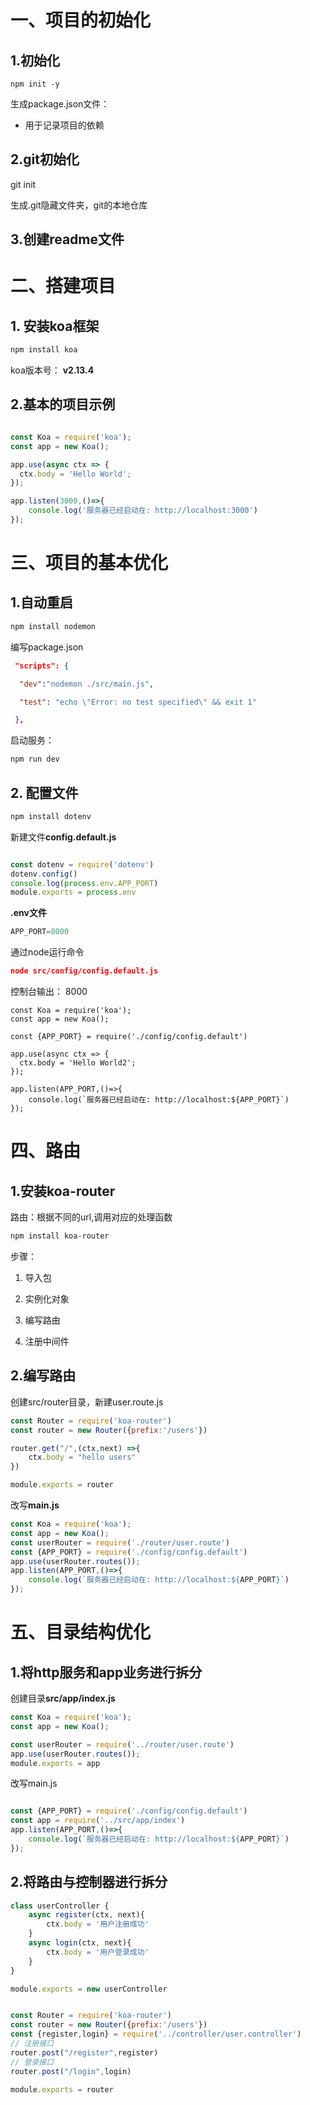 # 一、项目的初始化

## 1.初始化

`npm init -y`

生成package.json文件：

* 用于记录项目的依赖



## 2.git初始化

git init 

生成.git隐藏文件夹，git的本地仓库

## 3.创建readme文件

# 二、搭建项目

## 1. 安装koa框架

```bash
npm install koa
```

koa版本号： **v2.13.4**



## 2.基本的项目示例

```js

const Koa = require('koa');
const app = new Koa();

app.use(async ctx => {
  ctx.body = 'Hello World';
});

app.listen(3000,()=>{
    console.log('服务器已经启动在: http://localhost:3000')
});
```



# 三、项目的基本优化

## 1.自动重启

```bash
npm install nodemon
```

编写package.json

```json
 "scripts": {

  "dev":"nodemon ./src/main.js",

  "test": "echo \"Error: no test specified\" && exit 1"

 },
```

启动服务：

```bash
npm run dev
```

## 2. 配置文件

```bash
npm install dotenv
```

新建文件**config.default.js**

```js

const dotenv = require('dotenv')
dotenv.config()
console.log(process.env.APP_PORT)
module.exports = process.env
```

**.env文件**

```js
APP_PORT=8000
```

通过node运行命令

```json
node src/config/config.default.js
```

控制台输出： 8000



```JS
const Koa = require('koa');
const app = new Koa();

const {APP_PORT} = require('./config/config.default')

app.use(async ctx => {
  ctx.body = 'Hello World2';
});

app.listen(APP_PORT,()=>{
    console.log(`服务器已经启动在: http://localhost:${APP_PORT}`)
});
```



# 四、路由

## 1.安装koa-router

路由：根据不同的url,调用对应的处理函数

```bash
npm install koa-router
```

步骤：

1. 导入包

2. 实例化对象

3. 编写路由

4. 注册中间件

   

## 2.编写路由

创建src/router目录，新建user.route.js

```js
const Router = require('koa-router')
const router = new Router({prefix:'/users'})

router.get("/",(ctx,next) =>{
    ctx.body = "hello users"
})

module.exports = router
```

改写**main.js**

```js
const Koa = require('koa');
const app = new Koa();
const userRouter = require('./router/user.route')
const {APP_PORT} = require('./config/config.default')
app.use(userRouter.routes());
app.listen(APP_PORT,()=>{
    console.log(`服务器已经启动在: http://localhost:${APP_PORT}`)
});
```



# 五、目录结构优化

## 1.将http服务和app业务进行拆分

创建目录**src/app/index.js**

```js
const Koa = require('koa');
const app = new Koa();

const userRouter = require('../router/user.route')
app.use(userRouter.routes());
module.exports = app
```

改写main.js

```js

const {APP_PORT} = require('./config/config.default')
const app = require('../src/app/index')
app.listen(APP_PORT,()=>{
    console.log(`服务器已经启动在: http://localhost:${APP_PORT}`)
});
```

## 2.将路由与控制器进行拆分

```js
class userController {
    async register(ctx, next){
        ctx.body = '用户注册成功'
    }
    async login(ctx, next){
        ctx.body = '用户登录成功'
    }
}

module.exports = new userController
```

```js

const Router = require('koa-router')
const router = new Router({prefix:'/users'})
const {register,login} = require('../controller/user.controller')
// 注册接口
router.post("/register",register)
// 登录接口
router.post("/login",login)

module.exports = router
```

